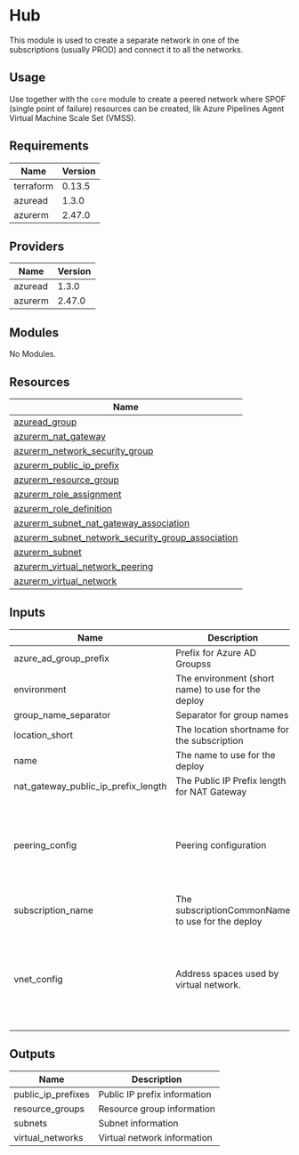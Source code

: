 # Hub

This module is used to create a separate network in one of the subscriptions (usually PROD) and connect it to all the networks.

## Usage

Use together with the `core` module to create a peered network where SPOF (single point of failure) resources can be created, lik Azure Pipelines Agent Virtual Machine Scale Set (VMSS).

## Requirements

| Name | Version |
|------|---------|
| terraform | 0.13.5 |
| azuread | 1.3.0 |
| azurerm | 2.47.0 |

## Providers

| Name | Version |
|------|---------|
| azuread | 1.3.0 |
| azurerm | 2.47.0 |

## Modules

No Modules.

## Resources

| Name |
|------|
| [azuread_group](https://registry.terraform.io/providers/hashicorp/azuread/1.3.0/docs/data-sources/group) |
| [azurerm_nat_gateway](https://registry.terraform.io/providers/hashicorp/azurerm/2.47.0/docs/resources/nat_gateway) |
| [azurerm_network_security_group](https://registry.terraform.io/providers/hashicorp/azurerm/2.47.0/docs/resources/network_security_group) |
| [azurerm_public_ip_prefix](https://registry.terraform.io/providers/hashicorp/azurerm/2.47.0/docs/resources/public_ip_prefix) |
| [azurerm_resource_group](https://registry.terraform.io/providers/hashicorp/azurerm/2.47.0/docs/data-sources/resource_group) |
| [azurerm_role_assignment](https://registry.terraform.io/providers/hashicorp/azurerm/2.47.0/docs/resources/role_assignment) |
| [azurerm_role_definition](https://registry.terraform.io/providers/hashicorp/azurerm/2.47.0/docs/resources/role_definition) |
| [azurerm_subnet_nat_gateway_association](https://registry.terraform.io/providers/hashicorp/azurerm/2.47.0/docs/resources/subnet_nat_gateway_association) |
| [azurerm_subnet_network_security_group_association](https://registry.terraform.io/providers/hashicorp/azurerm/2.47.0/docs/resources/subnet_network_security_group_association) |
| [azurerm_subnet](https://registry.terraform.io/providers/hashicorp/azurerm/2.47.0/docs/resources/subnet) |
| [azurerm_virtual_network_peering](https://registry.terraform.io/providers/hashicorp/azurerm/2.47.0/docs/resources/virtual_network_peering) |
| [azurerm_virtual_network](https://registry.terraform.io/providers/hashicorp/azurerm/2.47.0/docs/resources/virtual_network) |

## Inputs

| Name | Description | Type | Default | Required |
|------|-------------|------|---------|:--------:|
| azure\_ad\_group\_prefix | Prefix for Azure AD Groupss | `string` | `"az"` | no |
| environment | The environment (short name) to use for the deploy | `string` | n/a | yes |
| group\_name\_separator | Separator for group names | `string` | `"-"` | no |
| location\_short | The location shortname for the subscription | `string` | n/a | yes |
| name | The name to use for the deploy | `string` | n/a | yes |
| nat\_gateway\_public\_ip\_prefix\_length | The Public IP Prefix length for NAT Gateway | `number` | `31` | no |
| peering\_config | Peering configuration | <pre>list(object({<br>    name                         = string<br>    remote_virtual_network_id    = string<br>    allow_forwarded_traffic      = bool<br>    use_remote_gateways          = bool<br>    allow_virtual_network_access = bool<br>  }))</pre> | `[]` | no |
| subscription\_name | The subscriptionCommonName to use for the deploy | `string` | n/a | yes |
| vnet\_config | Address spaces used by virtual network. | <pre>object({<br>    address_space = list(string)<br>    subnets = list(object({<br>      name              = string<br>      cidr              = string<br>      service_endpoints = list(string)<br>    }))<br>  })</pre> | n/a | yes |

## Outputs

| Name | Description |
|------|-------------|
| public\_ip\_prefixes | Public IP prefix information |
| resource\_groups | Resource group information |
| subnets | Subnet information |
| virtual\_networks | Virtual network information |
